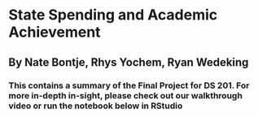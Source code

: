 # State Spending and Academic Achievement
## By Nate Bontje, Rhys Yochem, Ryan Wedeking
### This contains a summary of the Final Project for DS 201. For more in-depth in-sight, please check out our walkthrough video or run the notebook below in RStudio

